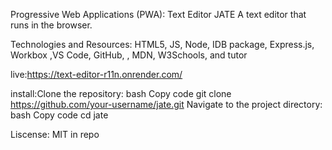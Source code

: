 Progressive Web Applications (PWA): Text Editor JATE
A text editor that runs in the browser. 

Technologies and Resources: HTML5, JS, Node, IDB package, Express.js, Workbox ,VS Code, GitHub,  , MDN, W3Schools, and tutor

live:https://text-editor-r11n.onrender.com/

install:Clone the repository: bash Copy code git clone https://github.com/your-username/jate.git Navigate to the project directory: bash Copy code cd jate

Liscense: MIT in repo